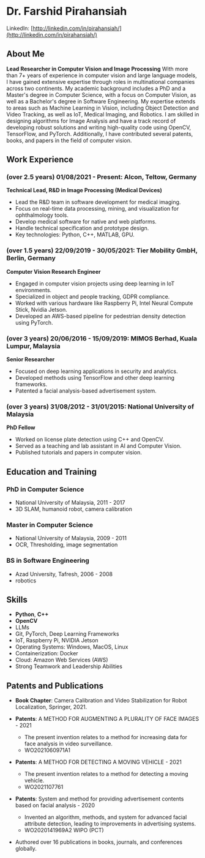 # Dr. Farshid Pirahansiah
LinkedIn: [http://linkedin.com/in/pirahansiah/](http://linkedin.com/in/pirahansiah/)

## About Me
**Lead Researcher in Computer Vision and Image Processing**
With more than 7+ years of experience in computer vision and large language models, I have gained extensive expertise through roles in multinational companies across two continents. My academic background includes a PhD and a Master's degree in Computer Science, with a focus on Computer Vision, as well as a Bachelor's degree in Software Engineering. My expertise extends to areas such as Machine Learning in Vision, including Object Detection and Video Tracking, as well as IoT, Medical Imaging, and Robotics. I am skilled in designing algorithms for Image Analysis and have a track record of developing robust solutions and writing high-quality code using OpenCV, TensorFlow, and PyTorch. Additionally, I have contributed several patents, books, and papers in the field of computer vision.

## Work Experience
### (over 2.5 years) 01/08/2021 - Present: Alcon, Teltow, Germany
**Technical Lead, R&D in Image Processing (Medical Devices)**
- Lead the R&D team in software development for medical imaging.
- Focus on real-time data processing, mining, and visualization for ophthalmology tools.
- Develop medical software for native and web platforms.
- Handle technical specification and prototype design.
- Key technologies: Python, C++, MATLAB, GPU.

###  (over 1.5 years)  22/09/2019 - 30/05/2021: Tier Mobility GmbH, Berlin, Germany
**Computer Vision Research Engineer**
- Engaged in computer vision projects using deep learning in IoT environments.
- Specialized in object and people tracking, GDPR compliance.
- Worked with various hardware like Raspberry Pi, Intel Neural Compute Stick, Nvidia Jetson.
- Developed an AWS-based pipeline for pedestrian density detection using PyTorch.

### (over 3 years) 20/06/2016 - 15/09/2019: MIMOS Berhad, Kuala Lumpur, Malaysia
**Senior Researcher**
- Focused on deep learning applications in security and analytics.
- Developed methods using TensorFlow and other deep learning frameworks.
- Patented a facial analysis-based advertisement system.

### (over 3 years) 31/08/2012 - 31/01/2015: National University of Malaysia
**PhD Fellow**
- Worked on license plate detection using C++ and OpenCV.
- Served as a teaching and lab assistant in AI and Computer Vision.
- Published tutorials and papers in computer vision.

## Education and Training
### PhD in Computer Science
- National University of Malaysia, 2011 - 2017
- 3D SLAM, humanoid robot, camera calibration


### Master in Computer Science
- National University of Malaysia, 2009 - 2011
- OCR, Thresholding, image segmentation

### BS in Software Engineering
- Azad University, Tafresh, 2006 - 2008
- robotics

## Skills
- **Python**, **C++**
- **OpenCV**
- LLMs 
- Git, PyTorch, Deep Learning Frameworks
- IoT, Raspberry Pi, NVIDIA Jetson
- Operating Systems: Windows, MacOS, Linux
- Containerization: Docker
- Cloud: Amazon Web Services (AWS)
- Strong Teamwork and Leadership Abilities

## Patents and Publications
- **Book Chapter**: Camera Calibration and Video Stabilization for Robot Localization, Springer, 2021.
- **Patents**: A METHOD FOR AUGMENTING A PLURALITY OF FACE IMAGES - 2021 
    - The present invention relates to a method for increasing data for face analysis in video surveillance. 
    - WO2021060971A1 
    
- **Patents**: A METHOD FOR DETECTING A MOVING VEHICLE - 2021 
    - The present invention relates to a method for detecting a moving vehicle.
    - WO2021107761 

- **Patents**: System and method for providing advertisement contents based on facial analysis - 2020 
    - Invented an algorithm, methods, and system for advanced facial attribute detection, leading to improvements in advertising systems.
    - WO2020141969A2 WIPO (PCT) 
- Authored over 16 publications in books, journals, and conferences globally.
